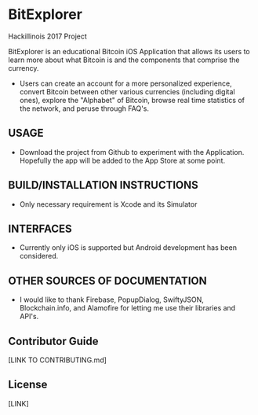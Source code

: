 # BitExplorer 
Hackillinois 2017 Project

BitExplorer is an educational Bitcoin iOS Application that allows its users to learn more about what Bitcoin is and the components that comprise the currency.
  * Users can create an account for a more personalized experience, convert Bitcoin between other various currencies (including digital ones), explore the "Alphabet" of Bitcoin, browse real time statistics of the network, and peruse through FAQ's.

## USAGE
  * Download the project from Github to experiment with the Application.  Hopefully the app will be added to the App Store at some point.

## BUILD/INSTALLATION INSTRUCTIONS
  * Only necessary requirement is Xcode and its Simulator
  
## INTERFACES
  * Currently only iOS is supported but Android development has been considered.

## OTHER SOURCES OF DOCUMENTATION
  * I would like to thank Firebase, PopupDialog, SwiftyJSON, Blockchain.info, and Alamofire for letting me use their libraries and API's.

## Contributor Guide
[LINK TO CONTRIBUTING.md]

## License 
[LINK]
